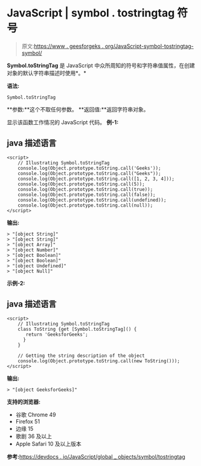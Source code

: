 # JavaScript | symbol . tostringtag 符号

> 原文:[https://www . geesforgeks . org/JavaScript-symbol-tostringtag-symbol/](https://www.geeksforgeeks.org/javascript-symbol-tostringtag-symbol/)

**Symbol.toStringTag** 是 JavaScript 中众所周知的符号和字符串值属性，在创建对象的默认字符串描述时使用*。*

**语法:**

```
Symbol.toStringTag
```

**参数:**这个不取任何参数。
**返回值:**返回字符串对象。

显示该函数工作情况的 JavaScript 代码。
**例-1:**

## java 描述语言

```
<script>
    // Illustrating Symbol.toStringTag 
    console.log(Object.prototype.toString.call('Geeks'));    
    console.log(Object.prototype.toString.call("Geeks"));    
    console.log(Object.prototype.toString.call([1, 2, 3, 4]));   
    console.log(Object.prototype.toString.call(5));        
    console.log(Object.prototype.toString.call(true));   
    console.log(Object.prototype.toString.call(false));   
    console.log(Object.prototype.toString.call(undefined));
    console.log(Object.prototype.toString.call(null)); 
</script>
```

**输出:**

```
> "[object String]"
> "[object String]"
> "[object Array]"
> "[object Number]"
> "[object Boolean]"
> "[object Boolean]"
> "[object Undefined]"
> "[object Null]"
```

**示例-2:**

## java 描述语言

```
<script>
    // Illustrating Symbol.toStringTag 
    class ToString {get [Symbol.toStringTag]() { 
       return 'GeeksforGeeks'; 
      } 
    }

    // Getting the string description of the object
    console.log(Object.prototype.toString.call(new ToString()));  
</script>
```

**输出:**

```
> "[object GeeksforGeeks]"
```

**支持的浏览器:**

*   谷歌 Chrome 49
*   Firefox 51
*   边缘 15
*   歌剧 36 及以上
*   Apple Safari 10 及以上版本

**参考:**[https://devdocs . io/JavaScript/global _ objects/symbol/tostringtag](https://devdocs.io/javascript/global_objects/symbol/tostringtag)